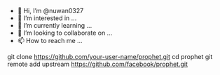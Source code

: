 - 👋 Hi, I’m @nuwan0327
- 👀 I’m interested in ...
- 🌱 I’m currently learning ...
- 💞️ I’m looking to collaborate on ...
- 📫 How to reach me ...

<!---
nuwan0327/nuwan0327 is a ✨ special ✨ repository because its `README.md` (this file) appears on your GitHub profile.
You can click the Preview link to take a look at your changes.
--->
 git clone https://github.com/your-user-name/prophet.git
 cd prophet
 git remote add upstream https://github.com/facebook/prophet.git
